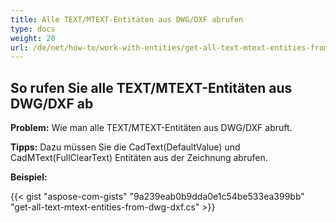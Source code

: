 ```yaml
---
title: Alle TEXT/MTEXT-Entitäten aus DWG/DXF abrufen
type: docs
weight: 20
url: /de/net/how-to/work-with-entities/get-all-text-mtext-entities-from-dwg-dxf
---
```


## **So rufen Sie alle TEXT/MTEXT-Entitäten aus DWG/DXF ab**

**Problem:** Wie man alle TEXT/MTEXT-Entitäten aus DWG/DXF abruft.

**Tipps:** Dazu müssen Sie die CadText(DefaultValue) und CadMText(FullClearText) Entitäten aus der Zeichnung abrufen.

**Beispiel:**

{{< gist "aspose-com-gists" "9a239eab0b9dda0e1c54be533ea399bb" "get-all-text-mtext-entities-from-dwg-dxf.cs" >}}
